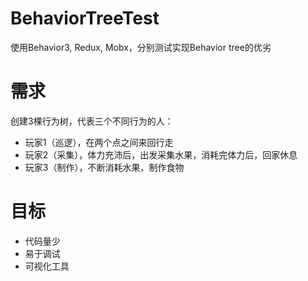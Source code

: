 # BehaviorTreeTest
使用Behavior3, Redux, Mobx，分别测试实现Behavior tree的优劣

# 需求
创建3棵行为树，代表三个不同行为的人：
* 玩家1（巡逻），在两个点之间来回行走
* 玩家2（采集），体力充沛后，出发采集水果，消耗完体力后，回家休息
* 玩家3（制作），不断消耗水果，制作食物

# 目标
* 代码量少
* 易于调试
* 可视化工具
